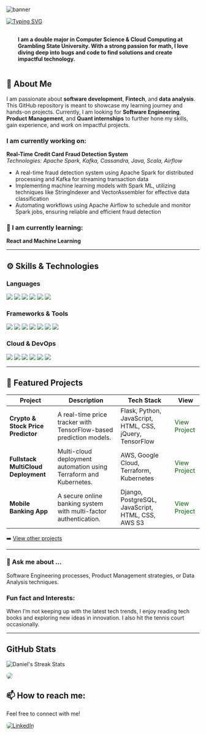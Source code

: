 ![banner](https://github.com/DanielOsuoha/DanielOsuoha/assets/122853068/df16838b-278b-49bc-96de-6e0c58cbe59a)

[![Typing SVG](https://readme-typing-svg.demolab.com?font=Fira+Code&weight=700&size=36&duration=4999&pause=1300&color=C9E3F4&background=000000&center=true&vCenter=true&width=1038&height=85&lines=Hi%2C+I+am+Daniel+Osuoha+%F0%9F%91%8B%F0%9F%8F%BD)](https://git.io/typing-svg)



<h4 align="left" style="padding: 15px; margin: 15px;">I am a double major in Computer Science & Cloud Computing at Grambling State University. With a strong passion for math, I love diving deep into bugs and code to find solutions and create impactful technology. </h3>


## 🔭 About Me
I am passionate about **software development**, **Fintech**, and **data analysis**. This GitHub repository is meant to showcase my learning journey and hands-on projects. Currently, I am looking for **Software Engineering**, **Product Management**, and **Quant internships** to further hone my skills, gain experience, and work on impactful projects.

### I am currently working on:
**Real-Time Credit Card Fraud Detection System**  
*Technologies: Apache Spark, Kafka, Cassandra, Java, Scala, Airflow*  
- A real-time fraud detection system using Apache Spark for distributed processing and Kafka for streaming transaction data
- Implementing machine learning models with Spark ML, utilizing techniques like StringIndexer and VectorAssembler for effective data classification
- Automating workflows using Apache Airflow to schedule and monitor Spark jobs, ensuring reliable and efficient fraud detection

### 🌱 I am currently learning:
**React and Machine Learning**

---

## ⚙️ Skills & Technologies

### Languages

<p align="left">
  <img src="https://img.shields.io/badge/Python-3776AB?style=for-the-badge&logo=python&logoColor=white" />
  <img src="https://img.shields.io/badge/Java-ED8B00?style=for-the-badge&logo=java&logoColor=white" />
  <img src="https://img.shields.io/badge/JavaScript-F7DF1E?style=for-the-badge&logo=javascript&logoColor=black" />
  <img src="https://img.shields.io/badge/SQL-336791?style=for-the-badge&logo=postgresql&logoColor=white" />
  <img src="https://img.shields.io/badge/Bash-4EAA25?style=for-the-badge&logo=gnu-bash&logoColor=white" />
  <img src="https://img.shields.io/badge/Swift-FA7343?style=for-the-badge&logo=swift&logoColor=white" />
</p>

### Frameworks & Tools

<p align="left">
  <img src="https://img.shields.io/badge/Flask-000000?style=for-the-badge&logo=flask&logoColor=white" />
  <img src="https://img.shields.io/badge/Django-092E20?style=for-the-badge&logo=django&logoColor=white" />
  <img src="https://img.shields.io/badge/React-61DAFB?style=for-the-badge&logo=react&logoColor=black" />
  <img src="https://img.shields.io/badge/Node.js-339933?style=for-the-badge&logo=nodedotjs&logoColor=white" />
  <img src="https://img.shields.io/badge/Express-000000?style=for-the-badge&logo=express&logoColor=white" />
  <img src="https://img.shields.io/badge/Figma-F24E1E?style=for-the-badge&logo=figma&logoColor=white" />
  <img src="https://img.shields.io/badge/Postman-FF6C37?style=for-the-badge&logo=postman&logoColor=white" />
</p>


### Cloud & DevOps

<p align="left">
  <img src="https://img.shields.io/badge/AWS-FF9900?style=for-the-badge&logo=amazon-aws&logoColor=white" />
  <img src="https://img.shields.io/badge/Google_Cloud-4285F4?style=for-the-badge&logo=google-cloud&logoColor=white" />
  <img src="https://img.shields.io/badge/Docker-2496ED?style=for-the-badge&logo=docker&logoColor=white" />
  <img src="https://img.shields.io/badge/Kubernetes-326CE5?style=for-the-badge&logo=kubernetes&logoColor=white" />
  <img src="https://img.shields.io/badge/Terraform-623CE4?style=for-the-badge&logo=terraform&logoColor=white" />
  <img src="https://img.shields.io/badge/Ansible-EE0000?style=for-the-badge&logo=ansible&logoColor=white" />
</p>

---
## 💼 Featured Projects

 Project | Description | Tech Stack | View |
---------|-------------|------------|------|
 **Crypto & Stock Price Predictor** | A real-time price tracker with TensorFlow-based prediction models. | Flask, Python, JavaScript, HTML, CSS, jQuery, TensorFlow | <a href="https://github.com/DanielOsuoha/Stock-Price-Tracker" style="text-decoration: none; color: darkgreen;">View Project</a> |
 **Fullstack MultiCloud Deployment** | Multi-cloud deployment automation using Terraform and Kubernetes. | AWS, Google Cloud, Terraform, Kubernetes | <a href="https://github.com/DanielOsuoha/multi-cloud-deployment" style="text-decoration: none; color: darkgreen;">View Project</a> |
 **Mobile Banking App** | A secure online banking system with multi-factor authentication. | Django, PostgreSQL, JavaScript, HTML, CSS, AWS S3|    <a href="https://github.com/DanielOsuoha/Banking-App" style="text-decoration: none; color: darkgreen;">View Project</a> |

➡️ [View other projects](https://github.com/DanielOsuoha?tab=repositories)

---

### 💬 Ask me about ...
Software Engineering processes, Product Management strategies, or Data Analysis techniques.


### Fun fact and Interests:
When I’m not keeping up with the latest tech trends, I enjoy reading tech books and exploring new ideas in innovation. I also hit the tennis court occasionally.

---
## GitHub Stats

<!--
 <p align="left">
  <img src="https://github-readme-stats.vercel.app/api?username=DanielOsuoha&show_icons=true&theme=tokyonight" alt="Daniel's GitHub Stats" />
</p> 
-->

<p align="left">
  <img src="https://github-readme-streak-stats.herokuapp.com/?user=DanielOsuoha&theme=tokyonight" alt="Daniel's Streak Stats" />
</p>

<img src="https://komarev.com/ghpvc/?username=danielosuoha&color=1E90FF&style=for-the-badge&base=600" style="border-radius:6.5px;"/>

## 📫 How to reach me:
Feel free to connect with me!
<p align="left">
  <a href="https://www.linkedin.com/in/danielosuoha/" target="_blank">
    <img src="https://img.shields.io/badge/LinkedIn-0A66C2?style=for-the-badge&logo=linkedin&logoColor=white" alt="LinkedIn" style="border-radius: 7px;" />
  </a>
</p>
